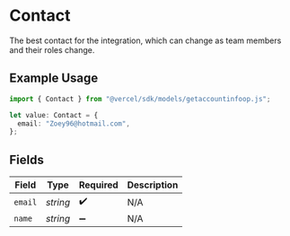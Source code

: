 # Contact

The best contact for the integration, which can change as team members and their roles change.

## Example Usage

```typescript
import { Contact } from "@vercel/sdk/models/getaccountinfoop.js";

let value: Contact = {
  email: "Zoey96@hotmail.com",
};
```

## Fields

| Field              | Type               | Required           | Description        |
| ------------------ | ------------------ | ------------------ | ------------------ |
| `email`            | *string*           | :heavy_check_mark: | N/A                |
| `name`             | *string*           | :heavy_minus_sign: | N/A                |
